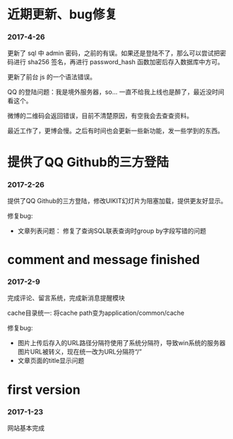 # 近期更新、bug修复

### 2017-4-26

更新了 sql 中 admin 密码，之前的有误。如果还是登陆不了，那么可以尝试把密码进行 sha256 签名，再进行 password_hash 函数加密后存入数据库中方可。

更新了前台 js 的一个语法错误。

QQ 的登陆问题：我是境外服务器，so... 一直不给我上线也是醉了，最近没时间看这个。

微博的二维码会返回错误，目前不清楚原因，有空我会去查查资料。

最近工作了，更博会慢。之后有时间也会更新一些新功能，发一些学到的东西。

# 提供了QQ Github的三方登陆
### 2017-2-26

提供了QQ Github的三方登陆，修改UIKIT幻灯片为阻塞加载，提供更友好显示。

修复bug:
- 文章列表问题： 修复了查询SQL联表查询时group by字段写错的问题

# comment and message finished
### 2017-2-9

完成评论、留言系统，完成新消息提醒模块

cache目录统一: 将cache path变为application/common/cache

修复bug:
- 图片上传后存入的URL路径分隔符使用了系统分隔符，导致win系统的服务器图片URL被转义，现在统一改为URL分隔符“/”
- 文章页面的title显示问题 

# first version
### 2017-1-23

网站基本完成
